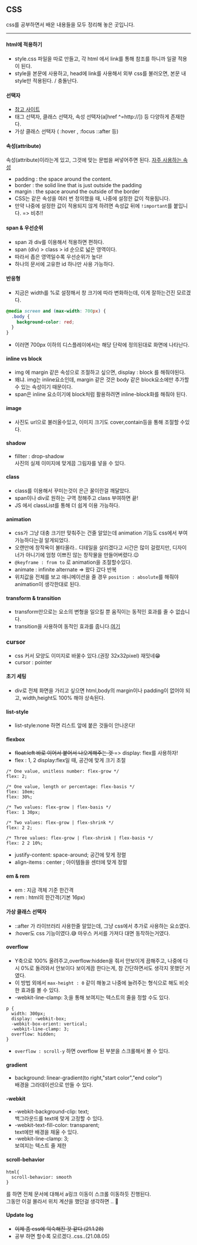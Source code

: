 ## CSS

css를 공부하면서 배운 내용들을 모두 정리해 놓은 곳입니다.

<hr>

#### html에 적용하기

- style.css 파일을 따로 만들고, 각 html 에서 link를 통해 참조를 하니까 일괄 적용이 된다.
- style을 본문에 사용하고, head에 link를 사용해서 외부 css를 불러오면, 본문 내 style만 적용된다. / 충돌난다.

#### 선택자

- [참고 사이트](https://pridiot.tistory.com/11)
- 태그 선택자, 클래스 선택자, 속성 선택자(a[href ^=http://]) 등 다양하게 존재한다.
- 가상 클래스 선택자 ( :hover , :focus ::after 등)

#### 속성(attribute)

속성(attribute)이라는게 있고, 그것에 맞는 문법을 써넣어주면 된다. [자주 사용하는 속성](https://velog.io/@bungouk6829/CSS-%EC%9E%90%EC%A3%BC-%EC%82%AC%EC%9A%A9%EB%90%98%EB%8A%94-%EC%86%8D%EC%84%B1)

- padding : the space around the content.
- border : the solid line that is just outside the padding
- margin : the space around the outside of the border
- CSS는 같은 속성을 여러 번 정의했을 때, 나중에 설정한 값이 적용됩니다.
- 만약 나중에 설정한 값이 적용되지 않게 하려면 속성값 뒤에 `!important`를 붙입니다. => 비추!!

#### span & 우선순위

- span 과 div를 이용해서 적용하면 편하다.
- span (div) > class > id 순으로 넓은 영역이다.
- 따라서 좁은 영역일수록 우선순위가 높다!
- 하나의 문서에 고유한 id 하나만 사용 가능하다.

#### 반응형

- 지금은 width를 %로 설정해서 창 크기에 따라 변화하는데, 이게 잘하는건진 모르겠다.

```css
@media screen and (max-width: 700px) {
  .body {
    background-color: red;
  }
}
```

- 이러면 700px 이하의 디스플레이에서는 해당 단락에 정의된대로 화면에 나타난다.

#### inline vs block

- img 에 margin 같은 속성으로 조절하고 싶으면, display : block 를 해줘야된다.
- 왜냐. img는 inline요소인데, margin 같은 것은 body 같은 block요소에만 추가할 수 있는 속성이기 때문이다.
- span은 inline 요소이기에 block처럼 활용하려면 inline-block화를 해줘야 된다.

#### image

- 사진도 url으로 불러올수있고, 이미지 크기도 cover,contain등을 통해 조절할 수있다.

#### shadow

- fillter : drop-shadow  
  사진의 실제 이미지에 맞게끔 그림자를 넣을 수 있다.

#### class

- class를 이용해서 꾸미는것이 은근 꿀이란걸 깨달았다.
- span이나 div로 원하는 구역 정해주고 class 부여하면 끝!
- JS 에서 classList를 통해 더 쉽게 이용 가능하다.

#### animation

- css가 그냥 대충 크기만 맞춰주는 건줄 알았는데 animation 기능도 css에서 부여가능하다는걸 알게되었다.
- 오랜만에 창작욕이 불타올라.. 디테일을 살리겠다고 시간은 많이 걸렸지만, 디자이너가 아니기에 엄청 이쁘진 않는 창작물을 만들어버렸다.😉
- `@keyframe : from to` 로 animation을 조절할수있다.
- animate : infinite alternate => 왔다 갔다 반복
- 위치값을 전체를 보고 애니메이션을 줄 경우 `position : absolute`를 해줘야 animation이 생각한대로 된다.

#### transform & transition

- transform만으로는 요소의 변형을 일으킬 뿐 움직이는 동적인 효과를 줄 수 없습니다.
- transition을 사용하여 동적인 효과를 줍니다.[여기](https://codingbroker.tistory.com/54)

### cursor

- css 커서 모양도 이미지로 바꿀수 있다.(권장 32x32pixel) 재밋네😁
- cursor : pointer

#### 초기 세팅

- div로 전체 화면을 가리고 싶으면 html,body의 margin이나 padding이 없어야 되고, width,height도 100% 해야 상속된다.

#### list-style

- list-style:none 하면 리스트 앞에 붙은 것들이 안나온다!

#### flexbox

- <s>float:left 바로 이어서 붙어서 나오게해주는 것 </s>=> display: flex를 사용하자!
- flex : 1, 2 display:flex일 때, 공간에 맞게 크기 조절

```
/* One value, unitless number: flex-grow */
flex: 2;

/* One value, length or percentage: flex-basis */
flex: 10em;
flex: 30%;

/* Two values: flex-grow | flex-basis */
flex: 1 30px;

/* Two values: flex-grow | flex-shrink */
flex: 2 2;

/* Three values: flex-grow | flex-shrink | flex-basis */
flex: 2 2 10%;
```

- justify-content: space-around; 공간에 맞게 정렬
- align-items : center ; 아이템들을 센터에 맞게 정렬

#### em & rem

- em : 지금 객체 기준 한간격
- rem : html의 한간격(기본 16px)

#### 가상 클래스 선택자

- ::after 가 라이브러리 사용한줄 알았는데, 그냥 css에서 추가로 사용하는 요소였다.
- :hover도 css 기능이였다.😅 마우스 커서를 가져다 대면 동작하는거였다.

#### overflow

- Y축으로 100% 올려주고,overflow:hidden을 줘서 안보이게 끔해주고, 나중에 다시 0%로 돌려와서 안보이다 보이게끔 한다는게, 참 간단하면서도 생각지 못했던 거였다.
- 이 방법 외에서 `max-height : 0` 같이 해놓고 나중에 늘려주는 형식으로 해도 비슷한 효과를 볼 수 있다.
- -webkit-line-clamp: 3;을 통해 보여지는 텍스트의 줄을 정할 수도 있다.

```
p {
  width: 300px;
  display: -webkit-box;
  -webkit-box-orient: vertical;
  -webkit-line-clamp: 3;
  overflow: hidden;
}
```

- `overflow : scroll-y` 하면 overflow 된 부분을 스크롤해서 볼 수 있다.

#### gradient

- background: linear-gradient(to right,"start color","end color")  
  배경을 그라데이션으로 만들 수 있다.

#### -webkit

- -webkit-background-clip: text;  
  백그라운드를 text에 맞게 고정할 수 있다.
- -webkit-text-fill-color: transparent;  
  text에만 배경을 채울 수 있다.
- -webkit-line-clamp: 3;  
  보여지는 텍스트 줄 제한

#### scroll-behavior

```
html{
  scroll-behavior: smooth
}
```

를 하면 전체 문서에 대해서 a링크 이동이 스크롤 이동하듯 진행된다.  
그동안 이걸 몰라서 위치 계산을 했던걸 생각하면 .. 🧓

#### Update log

- <s>이제 좀 css에 익숙해진 것 같다.(21.1.28)</s>
- 공부 하면 할수록 모르겠다..css..(21.08.05)
